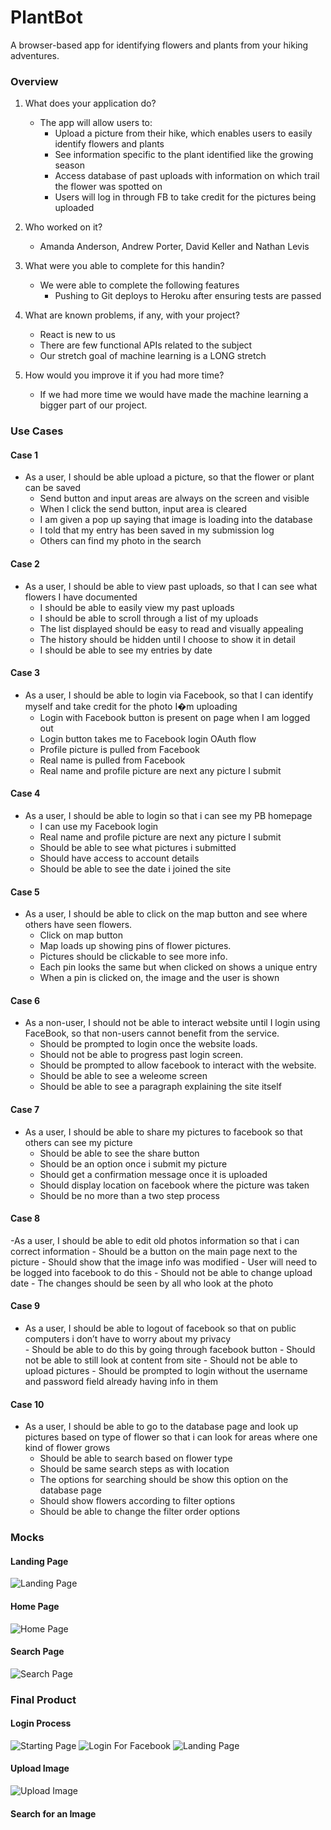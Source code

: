 
# PlantBot
A browser-based app for identifying flowers and plants from your hiking adventures.

### Overview
1. What does your application do?
    - The app will allow users to:
      - Upload a picture from their hike, which enables users to easily identify flowers and plants
      - See information specific to the plant identified like the growing season
      - Access database of past uploads with information on which trail the flower was spotted on
      - Users will log in through FB to take credit for the pictures being uploaded

2. Who worked on it?
    - Amanda Anderson, Andrew Porter, David Keller and Nathan Levis

3. What were you able to complete for this handin?
    - We were able to complete the following features
      - Pushing to Git deploys to Heroku after ensuring tests are passed

4. What are known problems, if any, with your project?
    - React is new to us
    - There are few functional APIs related to the subject
    - Our stretch goal of machine learning is a LONG stretch

5. How would you improve it if you had more time?
     - If we had more time we would have made the machine learning a bigger part of our project.

### Use Cases
#### Case 1
  - As a user, I should be able upload a picture, so that the flower or plant can be saved 
    - Send button and input areas are always on the screen and visible
    - When I click the send button, input area is cleared 
    - I am given a pop up saying that image is loading into the database
    - I told that my entry has been saved in my submission log
    - Others can find my photo in the search

#### Case 2
  - As a user, I should be able to view past uploads, so that I can see what flowers I have documented
    - I should be able to easily view my past uploads
    - I should be able to scroll through a list of my uploads
    - The list displayed should be easy to read and visually appealing
    - The history should be hidden until I choose to show it in detail
    - I should be able to see my entries by date

#### Case 3
  - As a user, I should be able to login via Facebook, so that I can identify myself and take credit for the photo I�m uploading
    - Login with Facebook button is present on page when I am logged out
    - Login button takes me to Facebook login OAuth flow
    - Profile picture is pulled from Facebook
    - Real name is pulled from Facebook
    - Real name and profile picture are next any picture I submit

#### Case 4  
  - As a user, I should be able to login so that i can see my PB homepage
    - I can use my Facebook login 
    - Real name and profile picture are next any picture I submit
    - Should be able to see what pictures i submitted
    - Should have access to account details
    - Should be able to see the date i joined the site 

#### Case 5
  - As a user, I should be able to click on the map button and see where others have seen flowers.
    - Click on map button 
    - Map loads up showing pins of flower pictures.
    - Pictures should be clickable to see more info.
    - Each pin looks the same but when clicked on shows a unique entry
    - When a pin is clicked on, the image and the user is shown

#### Case 6
  - As a non-user, I should not be able to interact website until I login using FaceBook, so that non-users cannot benefit from the service.
    - Should be prompted to login once the website loads.
    - Should not be able to progress past login screen. 
    - Should be prompted to allow facebook to interact with the website.
    - Should be able to see a weleome screen 
    - Should be able to see a paragraph explaining the site itself

#### Case 7 
  - As a user, I should be able to share my pictures to facebook so that others can see my picture
    - Should be able to see the share button
    - Should be an option once i submit my picture
    - Should get a confirmation message once it is uploaded
    - Should display location on facebook where the picture was taken
    - Should be no more than a two step process

#### Case 8
  -As a user, I should be able to edit old photos information so that i can correct information
    - Should be a button on the main page next to the picture
    - Should show that the image info was modified
    - User will need to be logged into facebook to do this
    - Should not be able to change upload date
    - The changes should be seen by all who look at the photo

#### Case 9 
  -  As a user, I should be able to logout of facebook so that on public computers i don’t have to worry about my privacy  
    - Should be able to do this by going through facebook button
    - Should not be able to still look at content from site
    - Should not be able to upload pictures 
    - Should be prompted to login without the username and password field already having info in them

#### Case 10 
  - As a user, I should be able to go to the database page and look up pictures based on type of flower so that i can look for areas where one kind of flower grows
    - Should be able to search based on flower type
    - Should be same search steps as with location 
    - The options for searching should be show this option on the database page
    - Should show flowers according to filter options 
    - Should be able to change the filter order options

### Mocks
#### Landing Page
![Landing Page](/docs/mocks/landing.png "Landing Page")

#### Home Page
![Home Page](/docs/mocks/home.png "Home Page")

#### Search Page
![Search Page](/docs/mocks/search.png "Search Page")


### Final Product

#### Login Process
![Starting Page](https://cloud.githubusercontent.com/assets/16908252/25688046/6f49b9f8-3030-11e7-817f-85948b743f35.png)
![Login For Facebook](https://cloud.githubusercontent.com/assets/16908252/25688044/6b08d04a-3030-11e7-84d8-bb9c37a6bd8f.png)
![Landing Page](https://cloud.githubusercontent.com/assets/16908252/25688045/6f355706-3030-11e7-9eaa-dcd54ac68ede.png)

#### Upload Image
![Upload Image](https://cloud.githubusercontent.com/assets/16908252/25688041/68754372-3030-11e7-9d8b-87e70ff77e43.png)

#### Search for an Image
